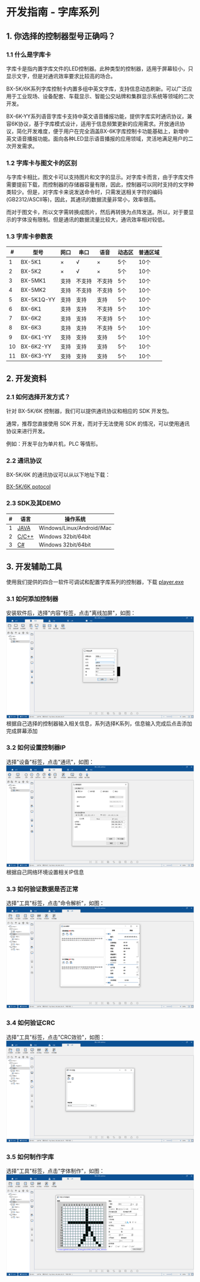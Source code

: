 # 开发指南 - 字库系列 

## 1. 你选择的控制器型号正确吗？

### 1.1 什么是字库卡

字库卡是指内置字库文件的LED控制器。此种类型的控制器，适用于屏幕较小，只显示文字，但是对通讯效率要求比较高的场合。

BX-5K/6K系列字库控制卡内置多组中英文字库，支持信息动态刷新。可以广泛应用于工业现场、设备配套、车载显示、智能公交站牌和集群显示系统等领域的二次开发。

BX-6K-YY系列语音字库卡支持中英文语音播报功能，提供字库实时通讯协议，兼容6K协议，基于字库模式设计，适用于信息频繁更新的应用需求。开放通讯协议，简化开发难度，便于用户在完全涵盖BX-6K字库控制卡功能基础上，新增中英文语音播报功能。面向各种LED显示语音播报的应用领域，灵活地满足用户的二次开发需求。

### 1.2 字库卡与图文卡的区别

与字库卡相比，图文卡可以支持图片和文字的显示。对字库卡而言，由于字库文件需要提前下载，而控制器的存储器容量有限，因此，控制器可以同时支持的文字种类较少。但是，对字库卡来说发送命令时，只需发送相关字符的编码(GB2312/ASCII等)，因此，其通讯的数据流量非常小，效率很高。

而对于图文卡，所以文字需转换成图片，然后再转换为点阵发送。所以，对于要显示的字体没有限制。但是通讯的数据流量比较大，通讯效率相对较低。

### 1.3 字库卡参数表

| #    | 型号       | 网口 | 串口   | 语音   | 动态区 | 普通区域 |
| ---- | ---------- | ---- | ------ | ------ | ------ | -------- |
| 1    | BX-5K1     | ×    | √      | ×      | 5个    | 10个     |
| 2    | BX-5K2     | ×    | √      | ×      | 5个    | 10个     |
| 3    | BX-5MK1    | 支持 | 不支持 | 不支持 | 5个    | 10个     |
| 4    | BX-5MK2    | 支持 | 不支持 | 不支持 | 5个    | 10个     |
| 5    | BX-5K1Q-YY | 支持 | 支持   | 支持   | 5个    | 10个     |
| 6    | BX-6K1     | 支持 | 支持   | 不支持 | 5个    | 10个     |
| 7    | BX-6K2     | 支持 | 支持   | 不支持 | 5个    | 10个     |
| 8    | BX-6K3     | 支持 | 支持   | 不支持 | 5个    | 10个     |
| 9    | BX-6K1-YY  | 支持 | 支持   | 支持   | 5个    | 10个     |
| 10   | BX-6K2-YY  | 支持 | 支持   | 支持   | 5个    | 10个     |
| 11   | BX-6K3-YY  | 支持 | 支持   | 支持   | 5个    | 10个     |

## 2. 开发资料

### 2.1 如何选择开发方式？

针对 BX-5K/6K 控制器，我们可以提供通讯协议和相应的 SDK 开发包。

通常，推荐您直接使用 SDK 开发，而对于无法使用 SDK 的情况，可以使用通讯协议来进行开发。

例如：开发平台为单片机，PLC 等情形。

### 2.2 通讯协议

BX-5K/6K 的通讯协议可以从以下地址下载：

[BX-5K/6K potocol](../k/potocol.md)

### 2.3 SDK及其DEMO

| #    | 语言            | 操作系统                   |
| ---- | --------------- | -------------------------- |
| 1    | [JAVA](../k/java.md) | Windows/Linux/Android/iMac |
| 2    | [C/C++](../k/c.md)   | Windows 32bit/64bit        |
| 3    | [C#](../k/csharp.md)              | Windows 32bit/64bit                           |

## 3. 开发辅助工具
使用我们提供的四合一软件可调试和配置字库系列的控制器，下载
[player.exe](https://www.onbonbx.com/upload/download/LedshowZK(19.12.26.00).zip)

### 3.1 如何添加控制器

安装软件后，选择"内容"标签，点击"离线加屏"，如图：![离线加屏](../img/ledshowkofflineaddscreen.png) 根据自己选择的控制器输入相关信息，系列选择K系列，信息输入完成后点击添加完成屏幕添加

### 3.2 如何设置控制器IP
选择"设备"标签，点击"通讯"，如图：![设置IP](../img/ledshowsetip.png) 根据自己网络环境设置相关IP信息

### 3.3 如何验证数据是否正常
选择"工具"标签，点击"命令解析"，如图：![解析命令](../img/ledshowkcmdparsing.png)

### 3.4 如何验证CRC
选择"工具"标签，点击"CRC效验"，如图：![CRC校验](../img/ledshowkcrc.png)

### 3.5 如何制作字库
选择"工具"标签，点击"字体制作"，如图：![字体制作](../img/ledshowkfont.png)
